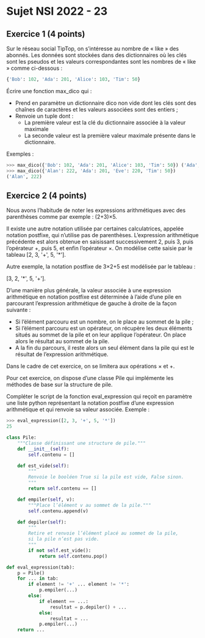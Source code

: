 # Sujet NSI 2022 - 23

## Exercice 1 (4 points)

Sur le réseau social TipTop, on s’intéresse au nombre de « like » des abonnés. Les données sont stockées dans des dictionnaires où les clés sont les pseudos et les valeurs correspondantes sont les nombres de « like » comme ci-dessous 
:
```py
{'Bob': 102, 'Ada': 201, 'Alice': 103, 'Tim': 50}
```

Écrire une fonction max_dico qui :

- Prend en paramètre un dictionnaire dico non vide dont les clés sont des chaînes de caractères et les valeurs associées sont des entiers ;
- Renvoie un tuple dont :
    - La première valeur est la clé du dictionnaire associée à la valeur maximale 
    - La seconde valeur est la première valeur maximale présente dans le dictionnaire.

Exemples :
```py
>>> max_dico({'Bob': 102, 'Ada': 201, 'Alice': 103, 'Tim': 50}) ('Ada', 201)
>>> max_dico({'Alan': 222, 'Ada': 201, 'Eve': 220, 'Tim': 50})
('Alan', 222)
```

## Exercice 2 (4 points)

Nous avons l’habitude de noter les expressions arithmétiques avec des parenthèses comme par exemple : (2+3)×5.

Il existe une autre notation utilisée par certaines calculatrices, appelée notation postfixe, qui n’utilise pas de parenthèses. L’expression arithmétique précédente est alors obtenue en saisissant successivement 2, puis 3, puis l’opérateur +, puis 5, et enfin l’opérateur ×. On modélise cette saisie par le tableau [2, 3, '+', 5, '*'].

Autre exemple, la notation postfixe de 3×2+5 est modélisée par le tableau :

[3, 2, '*', 5, '+'].

D’une manière plus générale, la valeur associée à une expression arithmétique en notation postfixe est déterminée à l’aide d’une pile en parcourant l’expression arithmétique de gauche à droite de la façon suivante :

- Si l’élément parcouru est un nombre, on le place au sommet de la pile ;
- Si l’élément parcouru est un opérateur, on récupère les deux éléments situés au sommet de la pile et on leur applique l’opérateur. On place alors le résultat au sommet de la pile.
- A la fin du parcours, il reste alors un seul élément dans la pile qui est le résultat de l’expression arithmétique.

Dans le cadre de cet exercice, on se limitera aux opérations × et +.

Pour cet exercice, on dispose d’une classe Pile qui implémente les méthodes de base sur la structure de pile.


Compléter le script de la fonction eval_expression qui reçoit en paramètre une liste python représentant la notation postfixe d’une expression arithmétique et qui renvoie sa valeur associée.
Exemple :
```py
>>> eval_expression([2, 3, '+', 5, '*'])
25
```

```python
class Pile:
    """Classe définissant une structure de pile."""
    def __init__(self):
        self.contenu = []

    def est_vide(self):
        """
        Renvoie le booléen True si la pile est vide, False sinon.
        """
        return self.contenu == []

    def empiler(self, v):
        """Place l’élément v au sommet de la pile."""
        self.contenu.append(v)

    def depiler(self):
        """
        Retire et renvoie l’élément placé au sommet de la pile,
        si la pile n’est pas vide.
        """
        if not self.est_vide():
            return self.contenu.pop()

def eval_expression(tab):
    p = Pile()
    for ... in tab:
        if element != '+' ... element != '*':
            p.empiler(...)
        else:
            if element == ...:
                resultat = p.depiler() + ...
            else:
                resultat = ...
            p.empiler(...)
    return ...
```
